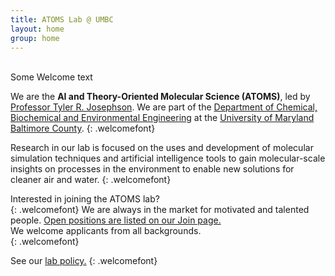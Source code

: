 ```yaml
---
title: ATOMS Lab @ UMBC
layout: home
group: home
---
```

<br>
Some Welcome text

We are the **AI and Theory-Oriented Molecular Science (ATOMS)**, led by [Professor Tyler R. Josephson](https://cbee.umbc.edu/josephson/). We are part of the [Department of Chemical, Biochemical and Environmental Engineering](https://https://cbee.umbc.edu/) at the [University of Maryland Baltimore County](https://www.umbc.edu).
{: .welcomefont}

Research in our lab is focused on the uses and development of molecular simulation techniques and artificial intelligence tools to gain molecular-scale insights on processes in the environment to enable new solutions for cleaner air and water.
{: .welcomefont}

Interested in joining the ATOMS lab? <br>
{: .welcomefont}
We are always in the market for motivated and talented people. <a href="{{ site.url }}/join">Open positions are listed on our Join page.</a><br>
We welcome applicants from all backgrounds.<br>
{: .welcomefont}</p>

<p>
 See our <a href="{{ site.url }}/compact/">lab policy.</a>
 {: .welcomefont}

</p>

